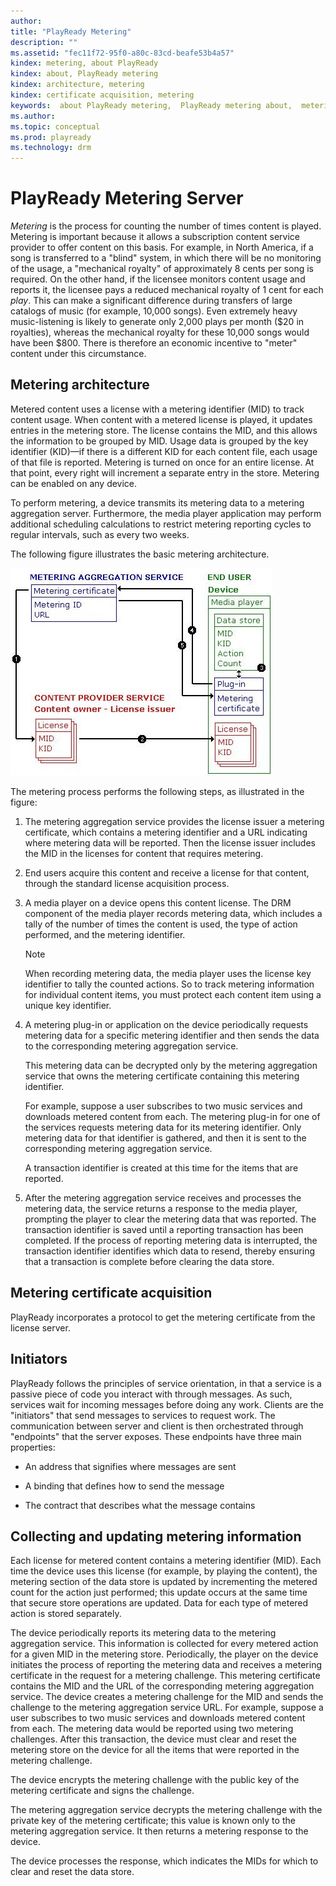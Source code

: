 ```yaml
---
author: 
title: "PlayReady Metering"
description: ""
ms.assetid: "fec11f72-95f0-a80c-83cd-beafe53b4a57"
kindex: metering, about PlayReady
kindex: about, PlayReady metering
kindex: architecture, metering
kindex: certificate acquisition, metering
keywords:  about PlayReady metering,  PlayReady metering about,  metering architecture,  metering certificate acquisition
ms.author: 
ms.topic: conceptual
ms.prod: playready
ms.technology: drm
---
```



# PlayReady Metering Server
   
  
*Metering* is the process for counting the number of times content is played. Metering is important because it allows a subscription content service provider to offer content on this basis. For example, in North America, if a song is transferred to a "blind" system, in which there will be no monitoring of the usage, a "mechanical royalty" of approximately 8 cents per song is required. On the other hand, if the licensee monitors content usage and reports it, the licensee pays a reduced mechanical royalty of 1 cent for each *play*. This can make a significant difference during transfers of large catalogs of music (for example, 10,000 songs). Even extremely heavy music-listening is likely to generate only 2,000 plays per month ($20 in royalties), whereas the mechanical royalty for these 10,000 songs would have been $800. There is therefore an economic incentive to "meter" content under this circumstance.  
 
<a id="ID4EZ"></a>

   

## Metering architecture  
   
  
Metered content uses a license with a metering identifier (MID) to track content usage. When content with a metered license is played, it updates entries in the metering store. The license contains the MID, and this allows the information to be grouped by MID. Usage data is grouped by the key identifier (KID)&mdash;if there is a different KID for each content file, each usage of that file is reported. Metering is turned on once for an entire license. At that point, every right will increment a separate entry in the store. Metering can be enabled on any device.
   
  
To perform metering, a device transmits its metering data to a metering aggregation server. Furthermore, the media player application may perform additional scheduling calculations to restrict metering reporting cycles to regular intervals, such as every two weeks.  
   
  
The following figure illustrates the basic metering architecture.  
   
  
![Metering](../images/image26_18.jpg)  
   
  
The metering process performs the following steps, as illustrated in the figure:  
 
   1. The metering aggregation service provides the license issuer a metering certificate, which contains a metering identifier and a URL indicating where metering data will be reported. Then the license issuer includes the MID in the licenses for content that requires metering. 
  
   1. End users acquire this content and receive a license for that content, through the standard license acquisition process.
  
   1. A media player on a device opens this content license. The DRM component of the media player records metering data, which includes a tally of the number of times the content is used, the type of action performed, and the metering identifier.

      > [!NOTE]
      > When recording metering data, the media player uses the license key identifier to tally the counted actions. So to track metering information for individual content items, you must protect each content item using a unique key identifier.  

   1. A metering plug-in or application on the device periodically requests metering data for a specific metering identifier and then sends the data to the corresponding metering aggregation service.
  
      This metering data can be decrypted only by the metering aggregation service that owns the metering certificate containing this metering identifier.
  
      For example, suppose a user subscribes to two music services and downloads metered content from each. The metering plug-in for one of the services requests metering data for its metering identifier. Only metering data for that identifier is gathered, and then it is sent to the corresponding metering aggregation service.
  
      A transaction identifier is created at this time for the items that are reported.
  
   1. After the metering aggregation service receives and processes the metering data, the service returns a response to the media player, prompting the player to clear the metering data that was reported. The transaction identifier is saved until a reporting transaction has been completed. If the process of reporting metering data is interrupted, the transaction identifier identifies which data to resend, thereby ensuring that a transaction is complete before clearing the data store.  

  
<a id="ID4EQC"></a>

   

## Metering certificate acquisition  
   
  
PlayReady incorporates a protocol to get the metering certificate from the license server.  
  
<a id="ID4EXC"></a>

   

## Initiators  
   
  
PlayReady follows the principles of service orientation, in that a service is a passive piece of code you interact with through messages. As such, services wait for incoming messages before doing any work. Clients are the "initiators" that send messages to services to request work. The communication between server and client is then orchestrated through "endpoints" that the server exposes. These endpoints have three main properties:  
 
   *  An address that signifies where messages are sent
  
   *  A binding that defines how to send the message
  
   *  The contract that describes what the message contains  

  
<a id="ID4END"></a>

   

## Collecting and updating metering information  
   
  
Each license for metered content contains a metering identifier (MID). Each time the device uses this license (for example, by playing the content), the metering section of the data store is updated by incrementing the metered count for the action just performed; this update occurs at the same time that secure store operations are updated. Data for each type of metered action is stored separately.  
   
  
The device periodically reports its metering data to the metering aggregation service. This information is collected for every metered action for a given MID in the metering store. Periodically, the player on the device initiates the process of reporting the metering data and receives a metering certificate in the request for a metering challenge. This metering certificate contains the MID and the URL of the corresponding metering aggregation service. The device creates a metering challenge for the MID and sends the challenge to the metering aggregation service URL. For example, suppose a user subscribes to two music services and downloads metered content from each. The metering data would be reported using two metering challenges. After this transaction, the device must clear and reset the metering store on the device for all the items that were reported in the metering challenge.  
   
  
The device encrypts the metering challenge with the public key of the metering certificate and signs the challenge.  
   
  
The metering aggregation service decrypts the metering challenge with the private key of the metering certificate; this value is known only to the metering aggregation service. It then returns a metering response to the device.  
   
  
The device processes the response, which indicates the MIDs for which to clear and reset the data store.  
  
